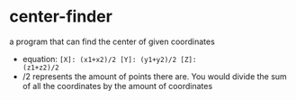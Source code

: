 # center-finder
a program that can find the center of given coordinates
- equation: <code>[X]: (x1+x2)/2 [Y]: (y1+y2)/2 [Z]: (z1+z2)/2</code>
- /2 represents the amount of points there are. You would divide the sum of all the coordinates by the amount of coordinates
